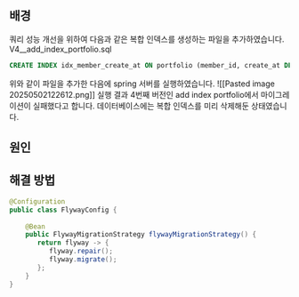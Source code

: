 
## 배경
쿼리 성능 개선을 위하여 다음과 같은 복합 인덱스를 생성하는 파일을 추가하였습니다.
V4__add_index_portfolio.sql
```sql
CREATE INDEX idx_member_create_at ON portfolio (member_id, create_at DESC);
```

위와 같이 파일을 추가한 다음에 spring 서버를 실행하였습니다.
![[Pasted image 20250502122612.png]]
실행 결과 4번째 버전인 add index portfolio에서 마이그레이션이 실패했다고 합니다. 데이터베이스에는 복합 인덱스를 미리 삭제해둔 상태였습니다.

## 원인


## 해결 방법

```java
@Configuration  
public class FlywayConfig {  
  
    @Bean  
    public FlywayMigrationStrategy flywayMigrationStrategy() {  
       return flyway -> {  
          flyway.repair();  
          flyway.migrate();  
       };  
    }  
}
```